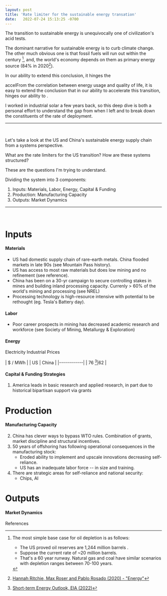 ```yaml
---
layout: post
title: 'Rate limiter for the sustainable energy transation'
date:   2022-07-24 15:13:25 -0700
---
```


The transition to sustainable energy is unequivocally one of civilization's acid tests.

The dominant narrative for sustainable energy is to curb climate change. The other much obvious one is that fossil fuels will run out within the century [^basecase], and, the world's economy depends on them as primary energy source (84% in 2020[^0]). 

In our ability to extend this conclusion, it hinges the

accelFrom the correlation between energy usage and quality of life, it is easy to extend the conclusion that in our ability to accelerate this transition, hinges our ability to . 

I worked in industrial solar a few years back, so this deep dive is both a personal effort to understand the gap from when I left and to break down the constituents of the rate of deployment. 

---
&nbsp;

Let's take a look at the US and China's sustainable energy supply chain from a systems perspective. 

What are the rate limiters for the US transition? How are these systems structured? 

These are the questions I'm trying to understand. 

Dividing the system into 3 components: 

1. Inputs: Materials, Labor, Energy, Capital & Funding
2. Production: Manufacturing Capacity
3. Outputs: Market Dynamics 

---
&nbsp;

# **Inputs**
#### Materials 
- US had domestic supply chain of rare-earth metals. China flooded markets in late 90s (see Mountain Pass history).
- US has access to most raw materials but does low mining and no refinement (see reference).
- China has been on a 30-yr campaign to secure controlling stakes in mines and building inland processing capacity. Currenly > 60% of the world's mining and processing (see NREL)
- Processing technology is high-resource intensive with potential to be rethought (eg. Tesla's Battery day).

#### Labor
- Poor career prospects in mining has decreased academic research and workforce (see Society of Mining, Metallurgy & Exploration)

#### Energy

Electricity Industrial Prices 

| $ / MWh    |
| US | China | 
|------------|
| 76 [^3]|62 |

#### Capital & Funding Strategies
1. America leads in basic research and applied research, in part due to historical bipartisan support via grants 

# **Production** 
#### Manufacturing Capacity
2. China has clever ways to bypass WTO rules. Combination of grants, market discipline and structural incentives.
4. 50 years of offshoring has following operational consequences in the manufacturing stock: 
   - Eroded ability to implement and upscale innovations decreasing self-reliance.
   - US has an inadequate labor force -- in size and training.
7. There are strategic areas for self-reliance and national security: 
   - Chips, AI 

# **Outputs**
#### Market Dynamics 


References

[^basecase]: The most simple base case for oil depletion is as follows:  
     - The US proved oil reserves are 1,244 million barrels [^1].
     - Suppose the current rate of ~20 million barrels[^2].
     - That's a 60 year runway. Natural gas and coal have similar scenarios with depletion ranges between 70-100 years.

[^1]: [U.S. Crude Oil and Natural Gas Proved Reserves, Year-end 2020 (2022)](https://www.eia.gov/naturalgas/crudeoilreserves/#:~:text=In%202020%2C%20the%20sum%20of,reserves%20was%201%2C244%20million%20barrels.&text=Our%20official%20published%20estimate%20of,decrease%20of%208%25%20from%202019.)
[^2]: [How much oil is consumed in the United States? (Updated March 2022)](https://www.eia.gov/tools/faqs/faq.php?id=33&t=6#:~:text=EIA%20uses%20product%20supplied%20to,day%20over%20consumption%20in%202020.)
[^0]: [Hannah Ritchie, Max Roser and Pablo Rosado (2020) - "Energy"](https://ourworldindata.org/fossil-fuels#licence)
[^3]: [Short-term Energy Outlook, EIA (2022)](https://www.eia.gov/outlooks/steo/report/electricity.php)
